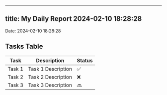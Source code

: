 
---
title: My Daily Report 2024-02-10 18:28:28
---

Date: 2024-02-10 18:28:28

## Tasks Table

| Task | Description | Status |
|------|-------------|--------|
| Task 1 | Task 1 Description | ✅ |
| Task 2 | Task 2 Description | ❌ |
| Task 3 | Task 3 Description | 🔜 |
